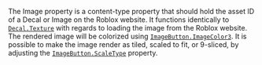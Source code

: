 The Image property is a content-type property that should hold the asset
ID of a Decal or Image on the Roblox website. It functions identically to
[`Decal.Texture`](https://create.roblox.com/docs/reference/engine/classes/Decal#Texture) with regards to loading the image from the Roblox
website. The rendered image will be colorized using
[`ImageButton.ImageColor3`](https://create.roblox.com/docs/reference/engine/classes/ImageButton#ImageColor3). It is possible to make the image render
as tiled, scaled to fit, or 9-sliced, by adjusting the
[`ImageButton.ScaleType`](https://create.roblox.com/docs/reference/engine/classes/ImageButton#ScaleType) property.